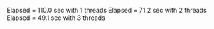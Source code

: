 Elapsed = 110.0 sec with 1 threads
Elapsed = 71.2 sec with 2 threads
Elapsed = 49.1 sec with 3 threads
